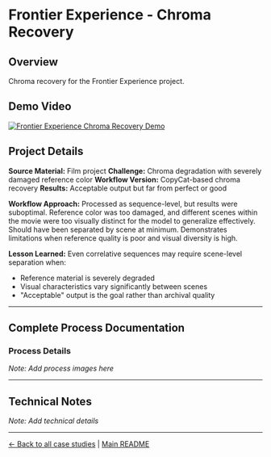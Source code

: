 # Frontier Experience - Chroma Recovery

## Overview
Chroma recovery for the Frontier Experience project.

## Demo Video

[![Frontier Experience Chroma Recovery Demo](https://img.youtube.com/vi/0hkOd2OjGXM/0.jpg)](https://www.youtube.com/watch?v=0hkOd2OjGXM)

## Project Details
**Source Material:** Film project
**Challenge:** Chroma degradation with severely damaged reference color
**Workflow Version:** CopyCat-based chroma recovery
**Results:** Acceptable output but far from perfect or good

**Workflow Approach:** Processed as sequence-level, but results were suboptimal. Reference color was too damaged, and different scenes within the movie were too visually distinct for the model to generalize effectively. Should have been separated by scene at minimum. Demonstrates limitations when reference quality is poor and visual diversity is high.

**Lesson Learned:** Even correlative sequences may require scene-level separation when:
- Reference material is severely degraded
- Visual characteristics vary significantly between scenes
- "Acceptable" output is the goal rather than archival quality

---

## Complete Process Documentation

### Process Details
*Note: Add process images here*

---

## Technical Notes
*Note: Add technical details*

---

[← Back to all case studies](https://github.com/fabiocolor/nuke-chroma-recovery-template/blob/main/docs/case-studies.md) | [Main README](https://github.com/fabiocolor/nuke-chroma-recovery-template/blob/main/README.md)
